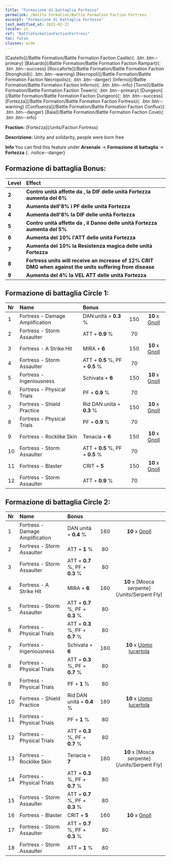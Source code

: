```yaml
---
title: "Formazione di battaglia Fortezza"
permalink: /Battle Formation/Battle Formation Faction Fortress
excerpt: "Formazione di battaglia Fortezza"
last_modified_at: 2021-02-22
locale: it
ref: "BattleFormationFactionFortress"
toc: false
classes: wide
---
```

 [Castello](/Battle Formation/Battle Formation Faction Castle){: .btn .btn--primary} [Baluardo](/Battle Formation/Battle Formation Faction Rampart){: .btn .btn--success} [Roccaforte](/Battle Formation/Battle Formation Faction Stronghold){: .btn .btn--warning} [Necropoli](/Battle Formation/Battle Formation Faction Necropolis){: .btn .btn--danger} [Inferno](/Battle Formation/Battle Formation Faction Inferno){: .btn .btn--info} [Torre](/Battle Formation/Battle Formation Faction Tower){: .btn .btn--primary} [Dungeon](/Battle Formation/Battle Formation Faction Dungeon){: .btn .btn--success} [Fortezza](/Battle Formation/Battle Formation Faction Fortress){: .btn .btn--warning} [Confluenza](/Battle Formation/Battle Formation Faction Conflux){: .btn .btn--danger} [Baia](/Battle Formation/Battle Formation Faction Cove){: .btn .btn--info} 

  **Fraction:** [Fortezza](/units/Faction Fortress)

  **Descrizione:** Unity and solidarity, people were born free

**Info** You can find this feature under **Arsenale** -> **Formazione di battaglia** -> **Fortezza** 
{: .notice--danger}

## Formazione di battaglia Bonus:

  | Level |         Effect        |
  |:------|:---------------------|
  | **2** | **Contro unità affette da <Malattia>, la DIF delle unità Fortezza aumenta del 6%** |
  | **3** | **Aumenta dell'8% i PF delle unità Fortezza** |
  | **4** | **Aumenta dell'8% la DIF delle unità Fortezza** |
  | **5** | **Contro unità affette da <Malattia>, il Danno delle unità Fortezza aumenta del 5%** |
  | **6** | **Aumenta del 10% l'ATT delle unità Fortezza** |
  | **7** | **Aumenta del 10% la Resistenza magica delle unità Fortezza** |
  | **8** | **Fortress units will receive an increase of 12% CRIT DMG when against the units suffering from disease** |
  | **9** | **Aumenta del 4% la VEL ATT delle unità Fortezza** |

## Formazione di battaglia Circle 1:

  |  Nr  |         Name        |  Bonus  | <i class="fas fa-flask"/>  |  <i class="fab fa-optin-monster"/> |
  |:-----|:--------------------|:---------|:-----------------:|:----------------:|
  | 1 | Fortress - Damage Amplification | DAN unità + **0.3** % | 150 |  **10** x [Gnoll](/units/Gnoll) |
  | 2 | Fortress - Storm Assaulter | ATT + **0.9** % | 70 |   |
  | 3 | Fortress - A Strike Hit | MIRA + **6**  | 150 |  **10** x [Gnoll](/units/Gnoll) |
  | 4 | Fortress - Storm Assaulter | ATT + **0.5** %, PF + **0.5** % | 70 |   |
  | 5 | Fortress - Ingeniousness | Schivata + **6**  | 150 |  **10** x [Gnoll](/units/Gnoll) |
  | 6 | Fortress - Physical Trials | PF + **0.9** % | 70 |   |
  | 7 | Fortress - Shield Practice | Rid DAN unità + **0.3** % | 150 |  **10** x [Gnoll](/units/Gnoll) |
  | 8 | Fortress - Physical Trials | PF + **0.9** % | 70 |   |
  | 9 | Fortress - Rocklike Skin | Tenacia + **6**  | 150 |  **10** x [Gnoll](/units/Gnoll) |
  | 10 | Fortress - Storm Assaulter | ATT + **0.5** %, PF + **0.5** % | 70 |   |
  | 11 | Fortress - Blaster | CRIT + **5**  | 150 |  **10** x [Gnoll](/units/Gnoll) |
  | 12 | Fortress - Storm Assaulter | ATT + **0.9** % | 70 |   |
  


## Formazione di battaglia Circle 2:

  |  Nr  |         Name        |  Bonus  | <i class="fas fa-flask"/>  |  <i class="fab fa-optin-monster"/> |
  |:-----|:--------------------|:---------|:-----------------:|:----------------:|
  | 1 | Fortress - Damage Amplification | DAN unità + **0.4** % | 160 |  **10** x [Gnoll](/units/Gnoll) |
  | 2 | Fortress - Storm Assaulter | ATT + **1** % | 80 |   |
  | 3 | Fortress - Storm Assaulter | ATT + **0.7** %, PF + **0.3** % | 80 |   |
  | 4 | Fortress - A Strike Hit | MIRA + **6**  | 160 |  **10** x [Mosca serpente](/units/Serpent Fly) |
  | 5 | Fortress - Storm Assaulter | ATT + **0.7** %, PF + **0.3** % | 80 |   |
  | 6 | Fortress - Physical Trials | ATT + **0.3** %, PF + **0.7** % | 80 |   |
  | 7 | Fortress - Ingeniousness | Schivata + **6**  | 160 |  **10** x [Uomo lucertola](/units/Lizardman) |
  | 8 | Fortress - Physical Trials | ATT + **0.3** %, PF + **0.7** % | 80 |   |
  | 9 | Fortress - Physical Trials | PF + **1** % | 80 |   |
  | 10 | Fortress - Shield Practice | Rid DAN unità + **0.4** % | 160 |  **10** x [Uomo lucertola](/units/Lizardman) |
  | 11 | Fortress - Physical Trials | PF + **1** % | 80 |   |
  | 12 | Fortress - Physical Trials | ATT + **0.3** %, PF + **0.7** % | 80 |   |
  | 13 | Fortress - Rocklike Skin | Tenacia + **7**  | 160 |  **10** x [Mosca serpente](/units/Serpent Fly) |
  | 14 | Fortress - Physical Trials | ATT + **0.3** %, PF + **0.7** % | 80 |   |
  | 15 | Fortress - Storm Assaulter | ATT + **0.7** %, PF + **0.3** % | 80 |   |
  | 16 | Fortress - Blaster | CRIT + **5**  | 160 |  **10** x [Gnoll](/units/Gnoll) |
  | 17 | Fortress - Storm Assaulter | ATT + **0.7** %, PF + **0.3** % | 80 |   |
  | 18 | Fortress - Storm Assaulter | ATT + **1** % | 80 |   |
  


